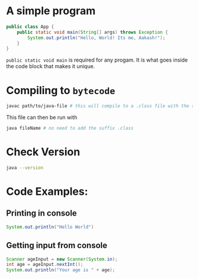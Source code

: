 # A simple program

```java
public class App {
    public static void main(String[] args) throws Exception {
        System.out.println("Hello, World! Its me, Aakash!");
    }
}
```

`public static void main` is required for any progam.  It is what goes inside the code block that makes it unique.

# Compiling to `bytecode`
```sh
javac path/to/java-file # this will compile to a .class file with the same name as that of the file
```
This file can then be run with
```sh
java fileName # no need to add the suffix .class
```

# Check Version
```sh
java --version
```

# Code Examples:
## Printing in console
```java
System.out.println("Hello World")
```
## Getting input from console
```java
Scanner ageInput = new Scanner(System.in);
int age = ageInput.nextInt();
System.out.println("Your age is " + age);
```
